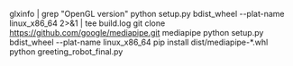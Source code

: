 glxinfo | grep "OpenGL version"
python setup.py bdist_wheel --plat-name linux_x86_64 2>&1 | tee build.log
git clone https://github.com/google/mediapipe.git mediapipe
python setup.py bdist_wheel --plat-name linux_x86_64
pip install dist/mediapipe-*.whl
python greeting_robot_final.py
